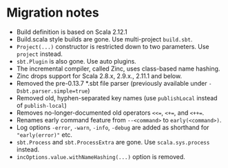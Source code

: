 Migration notes
===============

- Build definition is based on Scala 2.12.1
- Build.scala style builds are gone. Use multi-project `build.sbt`.
- `Project(...)` constructor is restricted down to two parameters. Use `project` instead.
- `sbt.Plugin` is also gone. Use auto plugins.
- The incremental compiler, called Zinc, uses class-based name hashing.
- Zinc drops support for Scala 2.8.x, 2.9.x., 2.11.1 and below.
- Removed the pre-0.13.7 *.sbt file parser (previously available under `-Dsbt.parser.simple=true`)
- Removed old, hyphen-separated key names (use `publishLocal` instead of `publish-local`)
- Removes no-longer-documented old operators `<<=`, `<+=`, and `<++=`.
- Renames early command feature from `--<command>` to `early(<command>)`.
- Log options `-error`, `-warn`, `-info`, `-debug` are added as shorthand for `"early(error)"` etc.
- `sbt.Process` and `sbt.ProcessExtra` are gone. Use `scala.sys.process` instead.
- `incOptions.value.withNameHashing(...)` option is removed.
